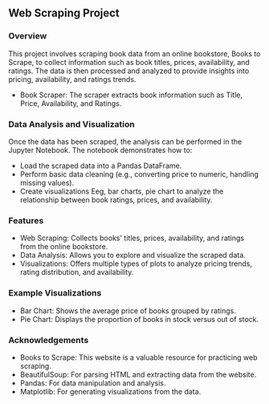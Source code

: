 ## Web Scraping Project
### Overview
This project involves scraping book data from an online bookstore, Books to Scrape, to collect information such as book titles, prices, availability, and ratings. The data is then processed and analyzed to provide insights into pricing, availability, and ratings trends.

* Book Scraper: The scraper extracts book information such as Title, Price, Availability, and Ratings.

### Data Analysis and Visualization
Once the data has been scraped, the analysis can be performed in the Jupyter Notebook. The notebook demonstrates how to:

* Load the scraped data into a Pandas DataFrame.
* Perform basic data cleaning (e.g., converting price to numeric, handling missing values).
* Create visualizations Eeg, bar charts, pie chart to analyze the relationship between book ratings, prices, and availability.

### Features
* Web Scraping: Collects books' titles, prices, availability, and ratings from the online bookstore.
* Data Analysis: Allows you to explore and visualize the scraped data.
* Visualizations: Offers multiple types of plots to analyze pricing trends, rating distribution, and availability.

### Example Visualizations
* Bar Chart: Shows the average price of books grouped by ratings.
* Pie Chart: Displays the proportion of books in stock versus out of stock.

### Acknowledgements
* Books to Scrape: This website is a valuable resource for practicing web scraping.
* BeautifulSoup: For parsing HTML and extracting data from the website.
* Pandas: For data manipulation and analysis.
* Matplotlib: For generating visualizations from the data.

